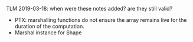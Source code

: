 TLM 2019-03-18: when were these notes added? are they still valid?
  - PTX: marshalling functions do not ensure the array remains live for the duration of the computation.
  - Marshal instance for Shape

<!-- vim: nospell
  -->


